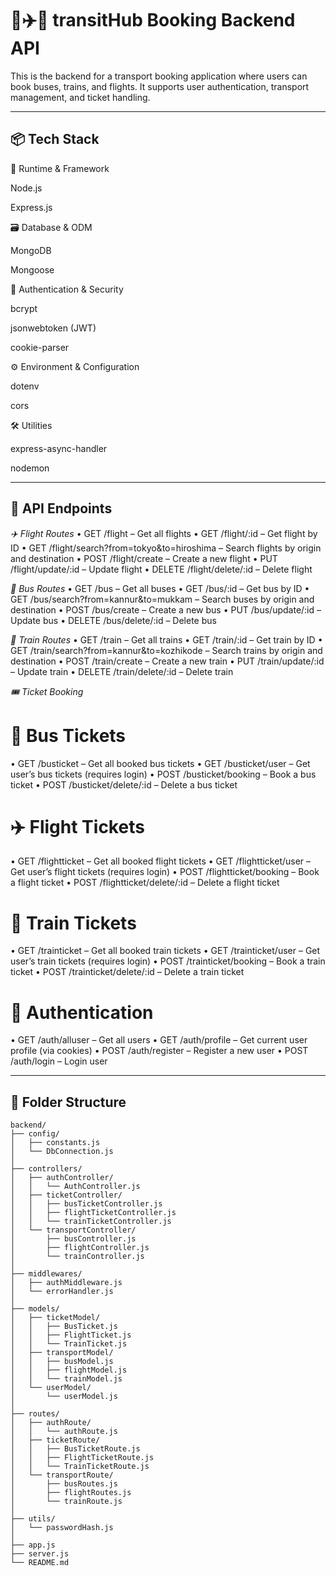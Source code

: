 # 🚌✈️🚆 transitHub Booking Backend API

This is the backend for a transport booking application where users can book buses, trains, and flights. It supports user authentication, transport management, and ticket handling.

---

## 📦 Tech Stack

🔧 Runtime & Framework

Node.js

Express.js

🗃️ Database & ODM

MongoDB

Mongoose

🔐 Authentication & Security

bcrypt

jsonwebtoken (JWT)

cookie-parser

⚙️ Environment & Configuration

dotenv

cors

🛠️ Utilities

express-async-handler

nodemon

<!-- This backend project is built using the following technologies and libraries:

🔧 Runtime & Framework
_Node.js_ JavaScript runtime environment

_Express.js_ – Fast and minimalist web framework for Node.js

🗃️ Database & ODM
_MongoDB_ – NoSQL database

_Mongoose_ – Elegant MongoDB object modeling for Node.js

🔐 Authentication & Security
_bcrypt_ – Password hashing for user authentication

_jsonwebtoken_ – For secure authentication using JWT tokens

_cookie-parser_ – Parses cookies attached to the client request

⚙️ Environment & Configuration
_dotenv_ – Loads environment variables from .env file

_cors_ – Enables Cross-Origin Resource Sharing

🛠️ Utilities
_express-async-handler_ – Simplifies error handling in async/await routes

_nodemon_ – Automatically restarts the server during development -->

---

## 📡 API Endpoints

_✈️ Flight Routes_
• GET /flight – Get all flights
• GET /flight/:id – Get flight by ID
• GET /flight/search?from=tokyo&to=hiroshima – Search flights by origin and destination
• POST /flight/create – Create a new flight
• PUT /flight/update/:id – Update flight
• DELETE /flight/delete/:id – Delete flight

_🚌 Bus Routes_
• GET /bus – Get all buses
• GET /bus/:id – Get bus by ID
• GET /bus/search?from=kannur&to=mukkam – Search buses by origin and destination
• POST /bus/create – Create a new bus
• PUT /bus/update/:id – Update bus
• DELETE /bus/delete/:id – Delete bus

_🚆 Train Routes_
• GET /train – Get all trains
• GET /train/:id – Get train by ID
• GET /train/search?from=kannur&to=kozhikode – Search trains by origin and destination
• POST /train/create – Create a new train
• PUT /train/update/:id – Update train
• DELETE /train/delete/:id – Delete train

_🎟️ Ticket Booking_

# 🚌 Bus Tickets

• GET /busticket – Get all booked bus tickets
• GET /busticket/user – Get user’s bus tickets (requires login)
• POST /busticket/booking – Book a bus ticket
• POST /busticket/delete/:id – Delete a bus ticket

# ✈️ Flight Tickets

• GET /flightticket – Get all booked flight tickets
• GET /flightticket/user – Get user’s flight tickets (requires login)
• POST /flightticket/booking – Book a flight ticket
• POST /flightticket/delete/:id – Delete a flight ticket

# 🚆 Train Tickets

• GET /trainticket – Get all booked train tickets
• GET /trainticket/user – Get user’s train tickets (requires login)
• POST /trainticket/booking – Book a train ticket
• POST /trainticket/delete/:id – Delete a train ticket

# 🔐 Authentication

• GET /auth/alluser – Get all users
• GET /auth/profile – Get current user profile (via cookies)
• POST /auth/register – Register a new user
• POST /auth/login – Login user

---

## 📁 Folder Structure

```
backend/
├── config/
│   ├── constants.js
│   └── DbConnection.js
│
├── controllers/
│   ├── authController/
│   │   └── AuthController.js
│   ├── ticketController/
│   │   ├── busTicketController.js
│   │   ├── flightTicketController.js
│   │   └── trainTicketController.js
│   └── transportController/
│       ├── busController.js
│       ├── flightController.js
│       └── trainController.js
│
├── middlewares/
│   ├── authMiddleware.js
│   └── errorHandler.js
│
├── models/
│   ├── ticketModel/
│   │   ├── BusTicket.js
│   │   ├── FlightTicket.js
│   │   └── TrainTicket.js
│   ├── transportModel/
│   │   ├── busModel.js
│   │   ├── flightModel.js
│   │   └── trainModel.js
│   └── userModel/
│       └── userModel.js
│
├── routes/
│   ├── authRoute/
│   │   └── authRoute.js
│   ├── ticketRoute/
│   │   ├── BusTicketRoute.js
│   │   ├── FlightTicketRoute.js
│   │   └── TrainTicketRoute.js
│   └── transportRoute/
│       ├── busRoutes.js
│       ├── flightRoutes.js
│       └── trainRoute.js
│
├── utils/
│   └── passwordHash.js
│
├── app.js
├── server.js
└── README.md
```
